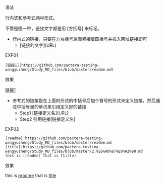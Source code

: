 语法

行内式和参考式两种形式。

不管是哪一种，链接文字都是用 [方括号] 来标记。
 
* 行内式的链接，只要在方块括号后面紧接着圆括号并插入网址链接即可<br>
  * [链接的文字]\(URL)

EXP01

    [链接1](https://github.com/pactera-testing-wangyuzheng/Study_MD_files/blob/master/readme.md) 
    
效果

[链接1](https://github.com/pactera-testing-wangyuzheng/Study_MD_files/blob/master/readme.md)

* 参考式的链接是在上面的形式的中括号后加个冒号的形式来定义链接，然后通过中括号里的单词来引用定义好的链接<br>
  *  Step1 [链接定义名]\(URL)<br>
  *  Step2 引用链接[链接定义名]<br>

EXP02

    [readme]:https://github.com/pactera-testing-wangyuzheng/Study_MD_files/blob/master/readme.md
    [title]:https://github.com/pactera-testing-wangyuzheng/Study_MD_files/blob/master/2.%E6%A0%87%E9%A2%98.md
    this is [readme] that is [title]
    
效果

[readme]:https://github.com/pactera-testing-wangyuzheng/Study_MD_files/blob/master/readme.md

[title]:https://github.com/pactera-testing-wangyuzheng/Study_MD_files/blob/master/2.%E6%A0%87%E9%A2%98.md

this is [readme] that is [title]
